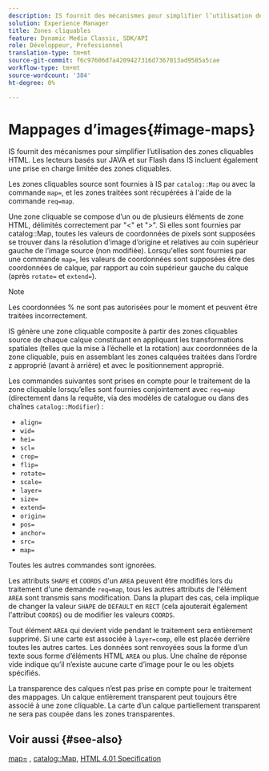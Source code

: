 ```yaml
---
description: IS fournit des mécanismes pour simplifier l’utilisation des zones cliquables HTML. Les lecteurs basés sur JAVA et sur Flash dans IS incluent également une prise en charge limitée des zones cliquables.
solution: Experience Manager
title: Zones cliquables
feature: Dynamic Media Classic, SDK/API
role: Développeur, Professionnel
translation-type: tm+mt
source-git-commit: f6c97606d7a4209427316d7367013ad9585a5cae
workflow-type: tm+mt
source-wordcount: '384'
ht-degree: 0%

---
```



# Mappages d’images{#image-maps}

IS fournit des mécanismes pour simplifier l’utilisation des zones cliquables HTML. Les lecteurs basés sur JAVA et sur Flash dans IS incluent également une prise en charge limitée des zones cliquables.

Les zones cliquables source sont fournies à IS par `catalog::Map` ou avec la commande `map=`, et les zones traitées sont récupérées à l&#39;aide de la commande `req=map`.

Une zone cliquable se compose d’un ou de plusieurs éléments de zone HTML, délimités correctement par &quot;&lt;&quot; et &quot;>&quot;. Si elles sont fournies par catalog::Map, toutes les valeurs de coordonnées de pixels sont supposées se trouver dans la résolution d’image d’origine et relatives au coin supérieur gauche de l’image source (non modifiée). Lorsqu&#39;elles sont fournies par une commande `map=`, les valeurs de coordonnées sont supposées être des coordonnées de calque, par rapport au coin supérieur gauche du calque (après `rotate=` et `extend=`).

>[!NOTE]
>
>Les coordonnées % ne sont pas autorisées pour le moment et peuvent être traitées incorrectement.

IS génère une zone cliquable composite à partir des zones cliquables source de chaque calque constituant en appliquant les transformations spatiales (telles que la mise à l’échelle et la rotation) aux coordonnées de la zone cliquable, puis en assemblant les zones calquées traitées dans l’ordre z approprié (avant à arrière) et avec le positionnement approprié.

Les commandes suivantes sont prises en compte pour le traitement de la zone cliquable lorsqu’elles sont fournies conjointement avec `req=map` (directement dans la requête, via des modèles de catalogue ou dans des chaînes `catalog::Modifier`) :

* `align=`
* `wid=`
* `hei=`
* `scl=`
* `crop=`
* `flip=`
* `rotate=`
* `scale=`
* `layer=`
* `size=`
* `extend=`
* `origin=`
* `pos=`
* `anchor=`
* `src=`
* `map=`

Toutes les autres commandes sont ignorées.

Les attributs `SHAPE` et `COORDS` d&#39;un `AREA` peuvent être modifiés lors du traitement d&#39;une demande `req=map`, tous les autres attributs de l&#39;élément `AREA` sont transmis sans modification. Dans la plupart des cas, cela implique de changer la valeur `SHAPE` de `DEFAULT` en `RECT` (cela ajouterait également l&#39;attribut `COORDS`) ou de modifier les valeurs `COORDS`.

Tout élément `AREA` qui devient vide pendant le traitement sera entièrement supprimé. Si une carte est associée à `layer=comp`, elle est placée derrière toutes les autres cartes. Les données sont renvoyées sous la forme d’un texte sous forme d’éléments HTML `AREA` ou plus. Une chaîne de réponse vide indique qu’il n’existe aucune carte d’image pour le ou les objets spécifiés.

La transparence des calques n’est pas prise en compte pour le traitement des mappages. Un calque entièrement transparent peut toujours être associé à une zone cliquable. La carte d’un calque partiellement transparent ne sera pas coupée dans les zones transparentes.

## Voir aussi {#see-also}

[map=](../../../../../is-api/http-ref/image-serving-api-ref/c-http-protocol-reference/c-command-reference/r-map.md#reference-8f96545f196b4b7caa616e15c2363f06) ,  [catalog::Map](/help/aem-is-ir-api/is-api/image-catalog/image-serving-api-ref/c-image-catalog-reference/c-image-svg-data-reference/c-image-data-reference/r-map-cat.md),  [HTML 4.01 Specification](http://www.w3.org/TR/html401/)
